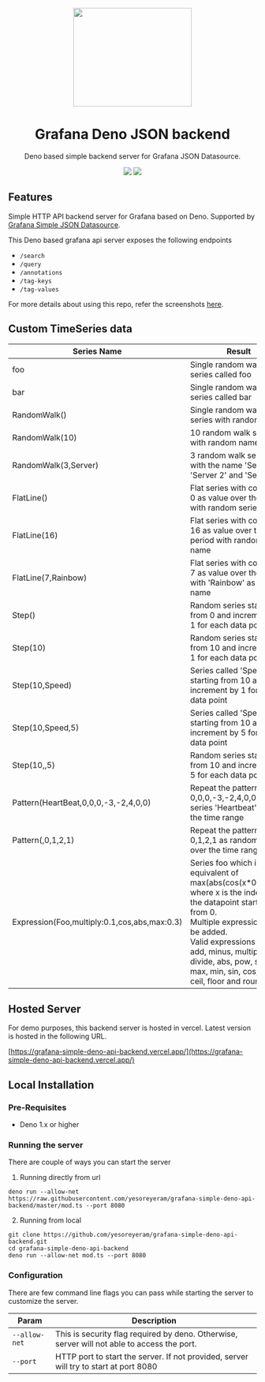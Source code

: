 <p align="center">
    <a href="https://yesoreyeram.github.io/grafana-simple-deno-api-backend"><img width="240" height="200" src="https://user-images.githubusercontent.com/153843/91555527-1399d100-e929-11ea-8ab3-31742977f317.png"/></a>
</p>
<p align="center">
    <h1 align="center">Grafana Deno JSON backend</h1> 
</p>
<p align="center">
    Deno based simple backend server for Grafana JSON Datasource.
</p>
<p align="center">
    <a href="https://github.com/yesoreyeram/grafana-simple-deno-api-backend/actions?query=workflow%3ACI" target="_blank"><img src="https://github.com/yesoreyeram/grafana-simple-deno-api-backend/workflows/CI/badge.svg"/></a>
    <a href="https://github.com/yesoreyeram/grafana-simple-deno-api-backend/issues" target="_blank"><img src="https://img.shields.io/github/issues/yesoreyeram/grafana-simple-deno-api-backend"/></a>
</p>

## Features

Simple HTTP API backend server for Grafana based on Deno. Supported by [Grafana Simple JSON Datasource](https://grafana.com/grafana/plugins/grafana-simple-json-datasource).

This Deno based grafana api server exposes the following endpoints

- `/search`
- `/query`
- `/annotations`
- `/tag-keys`
- `/tag-values`

For more details about using this repo, refer the screenshots [here](https://github.com/yesoreyeram/grafana-simple-deno-api-backend/issues/1).

## Custom TimeSeries data

| Series Name | Result |
|-------------|--------|
| foo         | Single random walk series called foo | 
| bar         | Single random walk series called bar | 
| RandomWalk() | Single random walk series with random name |
| RandomWalk(10) | 10 random walk series with random names |
| RandomWalk(3,Server) | 3 random walk series with the name 'Server 1', 'Server 2' and 'Server 3' |
| FlatLine()   | Flat series with constant 0 as value over the period with random series name |
| FlatLine(16)   | Flat series with constant 16 as value over the period with random series name |
| FlatLine(7,Rainbow)   | Flat series with constant 7 as value over the period with 'Rainbow' as series name |
| Step() | Random series starting from 0 and increment by 1 for each data point | 
| Step(10) | Random series starting from 10 and increment by 1 for each data point | 
| Step(10,Speed) | Series called 'Speed' starting from 10 and increment by 1 for each data point | 
| Step(10,Speed,5) | Series called 'Speed' starting from 10 and increment by 5 for each data point | 
| Step(10,,5) | Random series starting from 10 and increment by 5 for each data point | 
| Pattern(HeartBeat,0,0,0,-3,-2,4,0,0) | Repeat the pattern 0,0,0,-3,-2,4,0,0 as series 'Heartbeat' over the time range |
| Pattern(,0,1,2,1) | Repeat the pattern 0,1,2,1 as random series over the time range |
| Expression(Foo,multiply:0.1,cos,abs,max:0.3) | Series foo which is equivalent of max(abs(cos(x*0.1)),0.3) where x is the index of the datapoint starting from 0.<br/>Multiple expressions can be added. <br/>Valid expressions are add, minus, multiply, divide, abs, pow, sqrt, max, min, sin, cos, tan, ceil, floor and round|

## Hosted Server

For demo purposes, this backend server is hosted in vercel. Latest version is hosted in the following URL.

[https://grafana-simple-deno-api-backend.vercel.app/](https://grafana-simple-deno-api-backend.vercel.app/)

## Local Installation

### Pre-Requisites

* Deno 1.x or higher

### Running the server

There are couple of ways you can start the server

1. Running directly from url

```
deno run --allow-net https://raw.githubusercontent.com/yesoreyeram/grafana-simple-deno-api-backend/master/mod.ts --port 8080
```

2. Running from local

```
git clone https://github.com/yesoreyeram/grafana-simple-deno-api-backend.git
cd grafana-simple-deno-api-backend
deno run --allow-net mod.ts --port 8080
```
### Configuration

There are few command line flags you can pass while starting the server to customize the server.


| Param | Description| 
|-------|------------|
| `--allow-net` | This is security flag required by deno. Otherwise, server will not able to access the port. |
| `--port` | HTTP port to start the server. If not provided, server will try to start at port 8080 |
